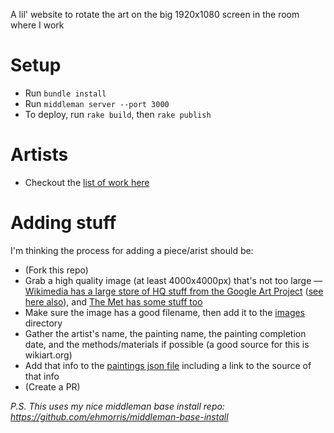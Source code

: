 A lil' website to rotate the art on the big 1920x1080 screen in the room where I work

# Setup
* Run `bundle install`
* Run `middleman server --port 3000`
* To deploy, run `rake build`, then `rake publish`

# Artists
* Checkout the [list of work here](https://github.com/ehmorris/genius-art-screen/blob/master/source/javascripts/_paintings.json.js)

# Adding stuff
I'm thinking the process for adding a piece/arist should be:
* (Fork this repo)
* Grab a high quality image (at least 4000x4000px) that's not too large — [Wikimedia has a large store of HQ stuff from the Google Art Project](http://commons.wikimedia.org/wiki/Category:Google_Art_Project) ([see here also](http://commons.wikimedia.org/wiki/Category%3aGigapixel_images_from_the_Google_Art_Project)), and [The Met has some stuff too](http://www.openculture.com/2014/05/the-met-puts-400000-high-res-images-online.html)
* Make sure the image has a good filename, then add it to the [images](https://github.com/ehmorris/genius-art-screen/tree/master/source/images) directory
* Gather the artist's name, the painting name, the painting completion date, and the methods/materials if possible (a good source for this is wikiart.org)
* Add that info to the [paintings json file](https://github.com/ehmorris/genius-art-screen/blob/master/source/javascripts/_paintings.json.js) including a link to the source of that info
* (Create a PR)

*P.S. This uses my nice middleman base install repo: https://github.com/ehmorris/middleman-base-install*
